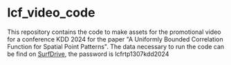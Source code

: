 # lcf_video_code

This repository contains the code to make assets for the promotional video for a conference KDD 2024 for the paper "A Uniformly Bounded Correlation Function for Spatial Point Patterns". The data necessary to run the code can be find on [SurfDrive](https://surfdrive.surf.nl/files/index.php/s/cLjc9NiAZRBpaUm), the password is lcfrtp1307kdd2024
